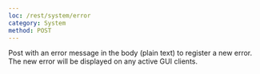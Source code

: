 ```yaml
---
loc: /rest/system/error
category: System
method: POST
---
```


Post with an error message in the body (plain text) to register a new error. The new error will be displayed on any active GUI clients.

